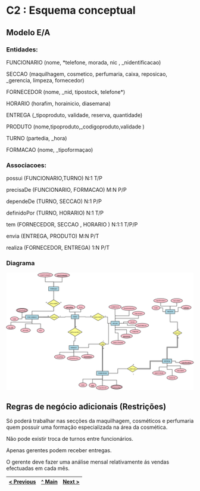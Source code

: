# C2 : Esquema conceptual

## Modelo E/A

### Entidades: 

FUNCIONARIO (nome, *telefone, morada, nic , _nidentificacao)

SECCAO (maquilhagem, cosmetico, perfumaria, caixa, reposicao, _gerencia, limpeza, fornecedor) 

FORNECEDOR (nome, _nid, tipostock, telefone*)

HORARIO (horafim, horainicio, diasemana)

ENTREGA (_tipoproduto, validade, reserva, quantidade)

PRODUTO (nome,tipoproduto,_codigoproduto,validade )

TURNO (partedia, _hora)

FORMACAO (nome, _tipoformaçao)


### Associacoes:

possui (FUNCIONARIO,TURNO) N:1 T/P

precisaDe (FUNCIONARIO, FORMACAO) M:N P/P

dependeDe (TURNO, SECCAO) N:1 P/P

definidoPor (TURNO, HORARIO) N:1 T/P

tem (FORNECEDOR, SECCAO , HORARIO ) N:1:1 T/P/P

envia (ENTREGA, PRODUTO) M:N P/T

realiza (FORNECEDOR, ENTREGA) 1:N P/T

### Diagrama 

![An alternative description](imagens/diagrama1.png)

## Regras de negócio adicionais (Restrições)

Só poderá trabalhar nas secções da maquilhagem, cosméticos e perfumaria quem possuir uma formação especializada na área da cosmética. 

Não pode existir troca de turnos entre funcionários. 

Apenas gerentes podem receber entregas. 

O gerente deve fazer uma análise mensal relativamente ás vendas efectuadas em cada mês. 

[< Previous](rebd01.md) | [^ Main](https://github.com/tcm21-SIBD01/reportSIBD01) | [Next >](rebd03.md)
:--- | :---: | ---: 
